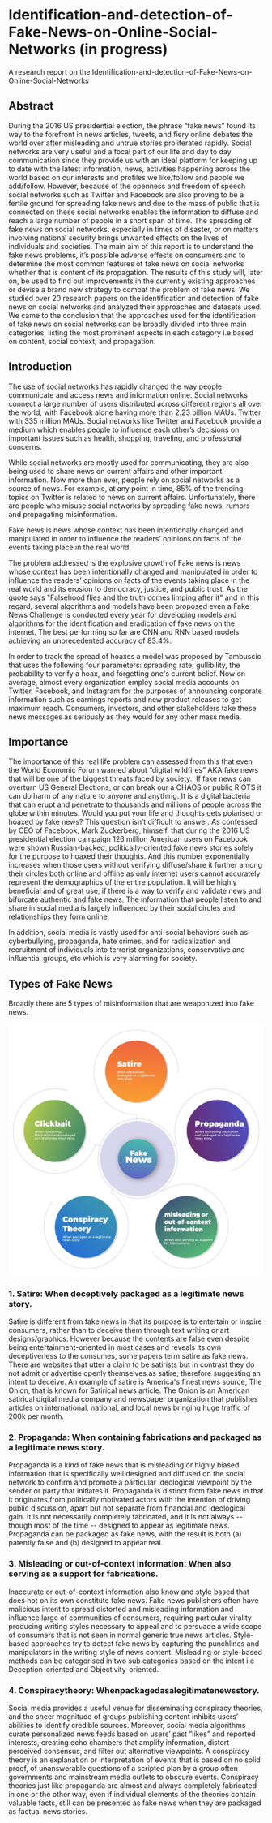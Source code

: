 # Identification-and-detection-of-Fake-News-on-Online-Social-Networks (in progress)
A research report on the Identification-and-detection-of-Fake-News-on-Online-Social-Networks

## Abstract
During the 2016 US presidential election, the phrase “fake news” found its way to the
forefront in news articles, tweets, and fiery online debates the world over after misleading and
untrue stories proliferated rapidly. Social networks are very useful and a focal part of our life and
day to day communication since they provide us with an ideal platform for keeping up to date
with the latest information, news, activities happening across the world based on our interests
and profiles we like/follow and people we add/follow. However, because of the openness and
freedom of speech social networks such as Twitter and Facebook are also proving to be a fertile
ground for spreading fake news and due to the mass of public that is connected on these social
networks enables the information to diffuse and reach a large number of people in a short span of
time. The spreading of fake news on social networks, especially in times of disaster, or on
matters involving national security brings unwanted effects on the lives of individuals and
societies. The main aim of this report is to understand the fake news problems, it’s possible
adverse effects on consumers and to determine the most common features of fake news on social
networks whether that is content of its propagation. The results of this study will, later on, be
used to find out improvements in the currently existing approaches or devise a brand new
strategy to combat the problem of fake news. We studied over 20 research papers on the
identification and detection of fake news on social networks and analyzed their approaches and
datasets used. We came to the conclusion that the approaches used for the identification of fake
news on social networks can be broadly divided into three main categories, listing the most
prominent aspects in each category i.e based on content, social context, and propagation.

## Introduction
The use of social networks has rapidly changed the way people communicate and access
news and information online. Social networks connect a large number of users distributed across
different regions all over the world, with Facebook alone having more than 2.23 billion MAUs.
Twitter with 335 million MAUs. Social networks like Twitter and Facebook provide a medium
which enables people to influence each other’s decisions on important issues such as health,
shopping, traveling, and professional concerns.

While social networks are mostly used for communicating, they are also being used to
share news on current affairs and other important information. Now more than ever, people rely
on social networks as a source of news. For example, at any point in time, 85% of the trending
topics on Twitter is related to news on current affairs. Unfortunately, there are people who
misuse social networks by spreading fake news, rumors and propagating misinformation.

Fake news is news whose context has been intentionally changed and manipulated in
order to influence the readers’ opinions on facts of the events taking place in the real world.

The problem addressed is the explosive growth of Fake news is news whose context has
been intentionally changed and manipulated in order to influence the readers’ opinions on facts
of the events taking place in the real world and its erosion to democracy, justice, and public trust.
As the quote says "Falsehood flies and the truth comes limping after it" and in this regard,
several algorithms and models have been proposed even a Fake News Challenge is conducted
every year for developing models and algorithms for the identification and eradication of fake
news on the internet. The best performing so far are CNN and RNN based models achieving an
unprecedented accuracy of 83.4%.

In order to track the spread of hoaxes a model was proposed by Tambuscio that uses the
following four parameters: spreading rate, gullibility, the probability to verify a hoax, and
forgetting one's current belief. Now on average, almost every organization employ social media
accounts on Twitter, Facebook, and Instagram for the purposes of announcing corporate
information such as earnings reports and new product releases to get maximum reach.
Consumers, investors, and other stakeholders take these news messages as seriously as they
would for any other mass media.

## Importance
The importance of this real life problem can assessed from this that even the World Economic Forum warned about “​digital wildfires” AKA fake news that will be one of the biggest threats faced by society. ​ If fake news can overturn US General Elections, or can break our a CHAOS or public RIOTS it can do harm of any nature to anyone and anything. It is a digital bacteria that can erupt and penetrate to thousands and millions of people across the globe within minutes. Would you put your life and thoughts gets polarised or hoaxed by fake news? This question isn’t difficult to answer. As confessed by CEO of Facebook, Mark Zuckerberg, himself, that during the 2016 US presidential election campaign 126 million American users on Facebook were shown Russian-backed, politically-oriented fake news stories solely for the purpose to hoaxed their thoughts. And this number exponentially increases when those users without verifying diffuse/share it further among their circles both online and offline as only internet users cannot accurately represent the demographics of the entire population. It will be highly beneficial and of great use, if there is a way to verify and validate news and bifurcate authentic and fake news. The information that people listen to and share in social media is largely influenced by their social circles and relationships they form online.

In addition, social media is vastly used for anti-social behaviors such as cyberbullying, propaganda, hate crimes, and for radicalization and recruitment of individuals into terrorist organizations, conservative and influential groups, etc which is very alarming for society.


## Types of Fake News
Broadly there are 5 types of misinformation that are weaponized into fake news.

<img src="https://raw.githubusercontent.com/isalmanhaider/Identification-and-detection-of-Fake-News-on-Online-Social-Networks/master/images/types-of-fakenews.jpeg" alt="Types of Fake News" max-width="640px">

### 1. Satire: When deceptively packaged as a legitimate news story.
Satire is different from fake news in that its purpose is to entertain or inspire consumers, rather than to deceive them through text writing or art designs/graphics. However because the contents are false even despite being entertainment-oriented in most cases and reveals its own deceptiveness to the consumes, some papers term satire as fake news. There are websites that utter a claim to be satirists but in contrast they do not admit or advertise openly themselves as satire, therefore suggesting an intent to deceive. An example of satire is America's finest news source, The Onion, that is known for Satirical news article. The Onion is an American satirical digital media company and newspaper organization that publishes articles on international, national, and local news bringing huge traffic of 200k per month.

### 2. Propaganda: When containing fabrications and packaged as a legitimate news story.
Propaganda is a kind of fake news that is misleading or highly biased information that is specifically well designed and diffused on the social network to confirm and promote a particular ideological viewpoint by the sender or party that initiates it. Propaganda is distinct from fake news in that it originates from politically motivated actors with the intention of driving public discussion, apart but not separate from financial and
ideological gain. It is not necessarily completely fabricated, and it is not always -- though most of the time -- designed to appear as legitimate news. Propaganda can be packaged as fake news, with the result is both (a) patently false and (b) designed to appear real.

### 3. Misleading or out-of-context information: When also serving as a support for fabrications.
Inaccurate or out-of-context information also know and style based that does not on its own constitute fake news. Fake news publishers often have malicious intent to spread distorted and misleading information and influence large of communities of consumers, requiring particular virality producing writing styles necessary to appeal and to persuade a wide scope of consumers that is not seen in normal generic true news articles. Style-based approaches try to detect fake news by capturing the punchlines and manipulators in the writing style of news content. Misleading or style-based methods can be categorised in two sub categories based on the intent i.e Deception-oriented and Objectivity-oriented.

### 4. Conspiracytheory: Whenpackagedasalegitimatenewsstory.
Social media provides a useful venue for disseminating conspiracy theories, and the sheer magnitude of groups publishing content inhibits users’ abilities to identify credible sources. Moreover, social media algorithms curate personalized news feeds based on users’ past “likes” and reported interests, creating echo chambers that amplify information, distort perceived consensus, and filter out alternative viewpoints. A conspiracy theory is an explanation or interpretation of events that is based on no solid proof, of unanswerable questions of a scripted plan by a group often governments and mainstream media outlets to obscure events. Conspiracy theories just like propaganda are almost and always completely fabricated in one or the other way, even if individual elements of the theories contain ​valuable​ facts, still can be presented as fake news when they are packaged as factual news stories.
